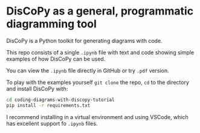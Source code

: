 # DisCoPy as a general, programmatic diagramming tool

DisCoPy is a Python toolkit for generating diagrams with code.

This repo consists of a single `.ipynb` file with text and code showing simple
examples of how DisCoPy can be used.

You can view the `.ipynb` file directly in GitHub or try `.pdf` version.

To play with the examples yourself `git clone` the repo, `cd` to the directory 
and install DisCoPy with:

```bash
cd coding-diagrams-with-discopy-tutorial
pip install -r requirements.txt
```

I recommend installing in a virtual environment and using VSCode, which has
excellent support fo `.ipynb` files.

